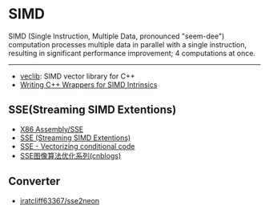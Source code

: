 # SIMD

SIMD (Single Instruction, Multiple Data, pronounced "seem-dee") computation processes multiple data in parallel with a single instruction, resulting in significant performance improvement; 4 computations at once.

-----

* [veclib](https://github.com/nadult/veclib): SIMD vector library for C++
* [Writing C++ Wrappers for SIMD Intrinsics](https://johanmabille.github.io/blog/2014/10/09/writing-c-plus-plus-wrappers-for-simd-intrinsics-1/)

## SSE(Streaming SIMD Extentions) 

* [X86 Assembly/SSE](https://en.wikibooks.org/wiki/X86_Assembly/SSE)
* [SSE (Streaming SIMD Extentions)](http://www.songho.ca/misc/sse/sse.html)
* [SSE - Vectorizing conditional code](https://felix.abecassis.me/2012/08/sse-vectorizing-conditional-code/)
* [SSE图像算法优化系列(cnblogs)](https://www.cnblogs.com/Imageshop/category/334067.html)

## Converter

* [jratcliff63367/sse2neon](https://github.com/jratcliff63367/sse2neon)
